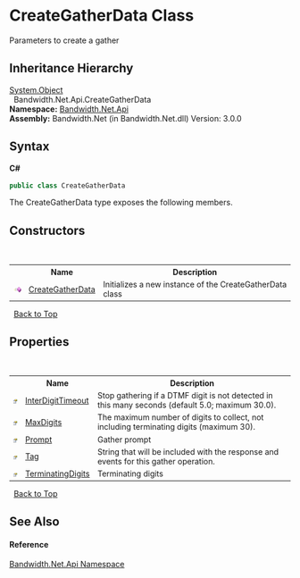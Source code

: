 ﻿# CreateGatherData Class
 

Parameters to create a gather


## Inheritance Hierarchy
<a href="http://msdn2.microsoft.com/en-us/library/e5kfa45b" target="_blank">System.Object</a><br />&nbsp;&nbsp;Bandwidth.Net.Api.CreateGatherData<br />
**Namespace:**&nbsp;<a href ="N_Bandwidth_Net_Api.md">Bandwidth.Net.Api</a><br />**Assembly:**&nbsp;Bandwidth.Net (in Bandwidth.Net.dll) Version: 3.0.0

## Syntax

**C#**<br />
``` C#
public class CreateGatherData
```

The CreateGatherData type exposes the following members.


## Constructors
&nbsp;<table><tr><th></th><th>Name</th><th>Description</th></tr><tr><td>![Public method](media/pubmethod.gif "Public method")</td><td><a href ="M_Bandwidth_Net_Api_CreateGatherData__ctor.md">CreateGatherData</a></td><td>
Initializes a new instance of the CreateGatherData class</td></tr></table>&nbsp;
<a href="#creategatherdata-class">Back to Top</a>

## Properties
&nbsp;<table><tr><th></th><th>Name</th><th>Description</th></tr><tr><td>![Public property](media/pubproperty.gif "Public property")</td><td><a href ="P_Bandwidth_Net_Api_CreateGatherData_InterDigitTimeout.md">InterDigitTimeout</a></td><td>
Stop gathering if a DTMF digit is not detected in this many seconds (default 5.0; maximum 30.0).</td></tr><tr><td>![Public property](media/pubproperty.gif "Public property")</td><td><a href ="P_Bandwidth_Net_Api_CreateGatherData_MaxDigits.md">MaxDigits</a></td><td>
The maximum number of digits to collect, not including terminating digits (maximum 30).</td></tr><tr><td>![Public property](media/pubproperty.gif "Public property")</td><td><a href ="P_Bandwidth_Net_Api_CreateGatherData_Prompt.md">Prompt</a></td><td>
Gather prompt</td></tr><tr><td>![Public property](media/pubproperty.gif "Public property")</td><td><a href ="P_Bandwidth_Net_Api_CreateGatherData_Tag.md">Tag</a></td><td>
String that will be included with the response and events for this gather operation.</td></tr><tr><td>![Public property](media/pubproperty.gif "Public property")</td><td><a href ="P_Bandwidth_Net_Api_CreateGatherData_TerminatingDigits.md">TerminatingDigits</a></td><td>
Terminating digits</td></tr></table>&nbsp;
<a href="#creategatherdata-class">Back to Top</a>

## See Also


#### Reference
<a href ="N_Bandwidth_Net_Api.md">Bandwidth.Net.Api Namespace</a><br />